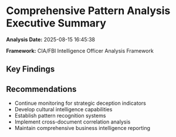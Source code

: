 # Comprehensive Pattern Analysis Executive Summary

**Analysis Date:** 2025-08-15 16:45:38

**Framework:** CIA/FBI Intelligence Officer Analysis Framework

## Key Findings


## Recommendations

- Continue monitoring for strategic deception indicators
- Develop cultural intelligence capabilities
- Establish pattern recognition systems
- Implement cross-document correlation analysis
- Maintain comprehensive business intelligence reporting
